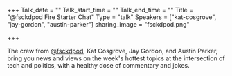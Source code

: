 +++
Talk_date = ""
Talk_start_time = ""
Talk_end_time = ""
Title = "@fsckdpod Fire Starter Chat"
Type = "talk"
Speakers = ["kat-cosgrove", "jay-gordon", "austin-parker"]
sharing_image = "fsckdpod.png"

+++

The crew from <a href="https://fsckdpod.com/">@fsckdpod</a>, Kat Cosgrove, Jay Gordon, and Austin Parker, bring you news and views on the week's hottest topics at the intersection of tech and politics, with a healthy dose of commentary and jokes.